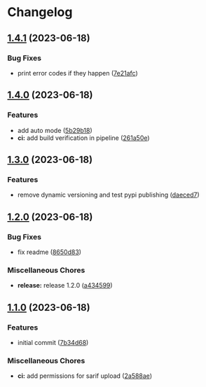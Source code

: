 # Changelog

## [1.4.1](https://github.com/muhlba91/homelab-node-red-backup/compare/v1.4.0...v1.4.1) (2023-06-18)


### Bug Fixes

* print error codes if they happen ([7e21afc](https://github.com/muhlba91/homelab-node-red-backup/commit/7e21afc83c8e8f2b4c8c4181bbb9a66a744ee9a1))

## [1.4.0](https://github.com/muhlba91/homelab-node-red-backup/compare/v1.3.0...v1.4.0) (2023-06-18)


### Features

* add auto mode ([5b29b18](https://github.com/muhlba91/homelab-node-red-backup/commit/5b29b1857f09962d146f41b7902cd5298e3cb95e))
* **ci:** add build verification in pipeline ([261a50e](https://github.com/muhlba91/homelab-node-red-backup/commit/261a50ef73216e727a6e4fa427a8466b15c74d01))

## [1.3.0](https://github.com/muhlba91/homelab-node-red-backup/compare/v1.2.0...v1.3.0) (2023-06-18)


### Features

* remove dynamic versioning and test pypi publishing ([daeced7](https://github.com/muhlba91/homelab-node-red-backup/commit/daeced72efad72999f8b7a2dbbd109d10c163f27))

## [1.2.0](https://github.com/muhlba91/homelab-node-red-backup/compare/v1.1.0...v1.2.0) (2023-06-18)


### Bug Fixes

* fix readme ([8650d83](https://github.com/muhlba91/homelab-node-red-backup/commit/8650d83a2dce2cdfa6d4475a3bd1ff53603ca5bf))


### Miscellaneous Chores

* **release:** release 1.2.0 ([a434599](https://github.com/muhlba91/homelab-node-red-backup/commit/a4345992fa38e908044570bf768f06bfd8b01828))

## [1.1.0](https://github.com/muhlba91/homelab-node-red-backup/compare/v1.0.0...v1.1.0) (2023-06-18)


### Features

* initial commit ([7b34d68](https://github.com/muhlba91/homelab-node-red-backup/commit/7b34d6875d62db9ef8a8d16aa73bd67bc7e0c083))


### Miscellaneous Chores

* **ci:** add permissions for sarif upload ([2a588ae](https://github.com/muhlba91/homelab-node-red-backup/commit/2a588ae867f04b15edebc5be072f5c801661a164))
